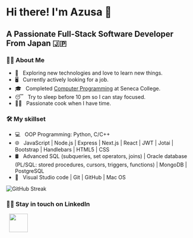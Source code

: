 <h1> Hi there! I'm Azusa 👋 </h1>
<h2> A Passionate Full-Stack Software Developer From Japan 🇯🇵</h2>

<h3> 🧑‍💻 About Me </h3>

- 🤔 &nbsp; Exploring new technologies and love to learn new things. 
- 🖥️ &nbsp; Currently actively looking for a job.
- 🎓 &nbsp; Completed [Computer Programming](https://www.senecacollege.ca/programs/fulltime/CPP.html) at Seneca College. 
- 😴 &nbsp; Try to sleep before 10 pm so I can stay focused. 
- 🧑‍🍳 &nbsp; Passionate cook when I have time. 

<h3>🛠 My skillset</h3>

- 💻 &nbsp; OOP Programming: Python, C/C++ 
- 🌐 &nbsp; JavaScript | Node.js | Express | Next.js | React | JWT | Jotai | Bootstrap | Handlebars | HTML5 | CSS  
- 🛢 &nbsp; Advanced SQL (subqueries, set operators, joins) | Oracle database (PL/SQL: stored procedures, cursors, triggers, functions) | MongoDB | PostgreSQL 
- 🔧 &nbsp; Visual Studio code | Git | GitHub | Mac OS

![GitHub Streak](https://github-readme-streak-stats.herokuapp.com?user=AzusaF&theme=vision-friendly-dark&border_radius=5&fire=DD701B)

<h3> 🤝🏻 Stay in touch on LinkedIn </h3>
<p>
&nbsp; <a href="https://www.linkedin.com/in/azusafukuda/" target="_blank" rel="noopener noreferrer"><img src="https://user-images.githubusercontent.com/95828247/214726641-973de443-4e37-4a77-8e35-3d5ef8038d04.png" width="50" /></a>
</p>

